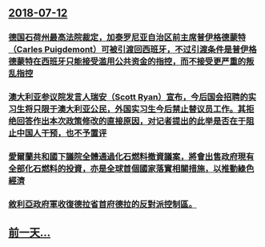## [2018-07-12](/zh/news/2018/07/12/index.md)

### [德国石荷州最高法院裁定，加泰罗尼亚自治区前主席普伊格德蒙特（Carles Puigdemont）可被引渡回西班牙，不过引渡条件是普伊格德蒙特在西班牙只能接受滥用公共资金的指控，而不接受更严重的叛乱指控 ](/zh/news/2018/07/12/德国石荷州最高法院裁定-加泰罗尼亚自治区前主席普伊格德蒙特-Carles-Puigdemont-可被引渡回西班牙-不过引.md)
### [澳大利亚参议院发言人瑞安（Scott Ryan）宣布，今后国会招聘的实习生将只限于澳大利亚公民，外国实习生今后禁止替议员工作。其拒绝回答作出本次政策修改的直接原因，对记者提出的此举是否在于阻止中国人干预，也不予置评 ](/zh/news/2018/07/12/澳大利亚参议院发言人瑞安-Scott-Ryan-宣布-今后国会招聘的实习生将只限于澳大利亚公民-外国实习生今后禁止替议员.md)
### [愛爾蘭共和國下議院全體通過化石燃料撤資議案，將會出售政府現有全部化石燃料的投資，亦是全球首個國家落實相關措施，以推動綠色經濟 ](/zh/news/2018/07/12/愛爾蘭共和國下議院全體通過化石燃料撤資議案-將會出售政府現有全部化石燃料的投資-亦是全球首個國家落實相關措施-以推動綠色.md)
### [敘利亞政府軍收復德拉省首府德拉的反對派控制區。 ](/zh/news/2018/07/12/敘利亞政府軍收復德拉省首府德拉的反對派控制區.md)
## [前一天...](/zh/news/2018/07/10/index.md)

